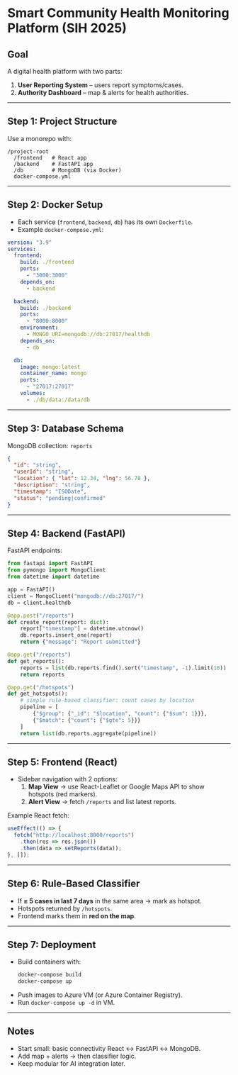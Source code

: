 # Smart Community Health Monitoring Platform (SIH 2025)

## Goal
A digital health platform with two parts:
1. **User Reporting System** – users report symptoms/cases.
2. **Authority Dashboard** – map & alerts for health authorities.

---

## Step 1: Project Structure
Use a monorepo with:
```
/project-root
  /frontend   # React app
  /backend    # FastAPI app
  /db         # MongoDB (via Docker)
  docker-compose.yml
```

---

## Step 2: Docker Setup
- Each service (`frontend`, `backend`, `db`) has its own `Dockerfile`.
- Example `docker-compose.yml`:

```yaml
version: "3.9"
services:
  frontend:
    build: ./frontend
    ports:
      - "3000:3000"
    depends_on:
      - backend

  backend:
    build: ./backend
    ports:
      - "8000:8000"
    environment:
      - MONGO_URI=mongodb://db:27017/healthdb
    depends_on:
      - db

  db:
    image: mongo:latest
    container_name: mongo
    ports:
      - "27017:27017"
    volumes:
      - ./db/data:/data/db
```

---

## Step 3: Database Schema
MongoDB collection: `reports`
```json
{
  "id": "string",
  "userId": "string",
  "location": { "lat": 12.34, "lng": 56.78 },
  "description": "string",
  "timestamp": "ISODate",
  "status": "pending|confirmed"
}
```

---

## Step 4: Backend (FastAPI)
FastAPI endpoints:

```python
from fastapi import FastAPI
from pymongo import MongoClient
from datetime import datetime

app = FastAPI()
client = MongoClient("mongodb://db:27017/")
db = client.healthdb

@app.post("/reports")
def create_report(report: dict):
    report["timestamp"] = datetime.utcnow()
    db.reports.insert_one(report)
    return {"message": "Report submitted"}

@app.get("/reports")
def get_reports():
    reports = list(db.reports.find().sort("timestamp", -1).limit(10))
    return reports

@app.get("/hotspots")
def get_hotspots():
    # simple rule-based classifier: count cases by location
    pipeline = [
        {"$group": {"_id": "$location", "count": {"$sum": 1}}},
        {"$match": {"count": {"$gte": 5}}}
    ]
    return list(db.reports.aggregate(pipeline))
```

---

## Step 5: Frontend (React)
- Sidebar navigation with 2 options:
  1. **Map View** → use React-Leaflet or Google Maps API to show hotspots (red markers).
  2. **Alert View** → fetch `/reports` and list latest reports.

Example React fetch:

```js
useEffect(() => {
  fetch("http://localhost:8000/reports")
    .then(res => res.json())
    .then(data => setReports(data));
}, []);
```

---

## Step 6: Rule-Based Classifier
- If **≥ 5 cases in last 7 days** in the same area → mark as hotspot.
- Hotspots returned by `/hotspots`.
- Frontend marks them in **red on the map**.

---

## Step 7: Deployment
- Build containers with:
  ```bash
  docker-compose build
  docker-compose up
  ```
- Push images to Azure VM (or Azure Container Registry).
- Run `docker-compose up -d` in VM.

---

## Notes
- Start small: basic connectivity React ↔ FastAPI ↔ MongoDB.
- Add map + alerts → then classifier logic.
- Keep modular for AI integration later.
